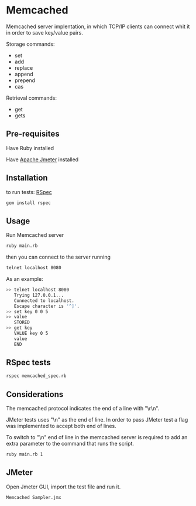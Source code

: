 
# Memcached

Memcached server implentation, in which TCP/IP clients can connect whit it in order to save key/value pairs.


Storage commands:
- set
- add
- replace
- append
- prepend
- cas

Retrieval commands:
- get
- gets



## Pre-requisites
Have Ruby installed

Have [Apache Jmeter](https://jmeter.apache.org/download_jmeter.cgi) installed
## Installation

to run tests: [RSpec](https://github.com/rspec/rspec/)
```bash
gem install rspec
```

## Usage

Run Memcached server

```bash
ruby main.rb
```
then you can connect to the server running 

```bash
telnet localhost 8080
```

As an example:

```bash
>> telnet localhost 8080
   Trying 127.0.0.1...
   Connected to localhost.
   Escape character is '^]'.
>> set key 0 0 5
>> value
   STORED
>> get key
   VALUE key 0 5
   value
   END
```

## RSpec tests

```bash
rspec memcached_spec.rb
```

## Considerations

The memcached protocol indicates the end of a line with "\r\n".

JMeter tests uses "\n" as the end of line. In order to pass JMeter test a flag was implemented to accept both end of lines.

To switch to "\n" end of line in the memcached server is required to add an extra parameter to the command that runs the script.

```bash
ruby main.rb 1
```

## JMeter

Open Jmeter GUI, import the test file and run it.

```bash
Memcached Sampler.jmx
```
